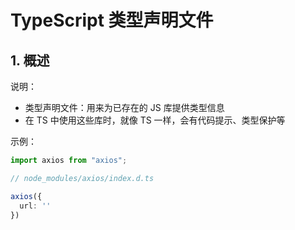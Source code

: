 # TypeScript 类型声明文件

## 1. 概述

说明：

* 类型声明文件：用来为已存在的 JS 库提供类型信息
* 在 TS 中使用这些库时，就像 TS 一样，会有代码提示、类型保护等

示例：

```typescript
import axios from "axios";

// node_modules/axios/index.d.ts

axios({
  url: ''
})
```
